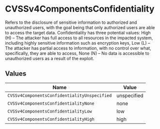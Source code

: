 # CVSSv4ComponentsConfidentiality

Refers to the disclosure of sensitive information to authorized and unauthorized users, with the goal being that only authorized users are able to access the target data. Confidentiality has three potential values: High (H) – The attacker has full access to all resources in the impacted system, including highly sensitive information such as encryption keys, Low (L) – The attacker has partial access to information, with no control over what, specifically, they are able to access, None (N) – No data is accessible to unauthorized users as a result of the exploit.


## Values

| Name                                         | Value                                        |
| -------------------------------------------- | -------------------------------------------- |
| `CVSSv4ComponentsConfidentialityUnspecified` | unspecified                                  |
| `CVSSv4ComponentsConfidentialityNone`        | none                                         |
| `CVSSv4ComponentsConfidentialityLow`         | low                                          |
| `CVSSv4ComponentsConfidentialityHigh`        | high                                         |